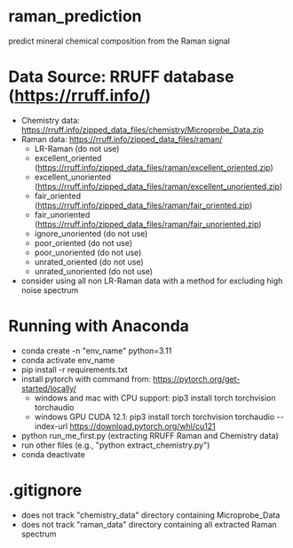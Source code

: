 # raman_prediction
predict mineral chemical composition from the Raman signal

# Data Source: RRUFF database (https://rruff.info/)
- Chemistry data: https://rruff.info/zipped_data_files/chemistry/Microprobe_Data.zip
- Raman data: https://rruff.info/zipped_data_files/raman/
  - LR-Raman (do not use)
  - excellent_oriented (https://rruff.info/zipped_data_files/raman/excellent_oriented.zip)
  - excellent_unoriented (https://rruff.info/zipped_data_files/raman/excellent_unoriented.zip)
  - fair_oriented (https://rruff.info/zipped_data_files/raman/fair_oriented.zip)
  - fair_unoriented (https://rruff.info/zipped_data_files/raman/fair_unoriented.zip)
  - ignore_unoriented (do not use)
  - poor_oriented (do not use)
  - poor_unoriented (do not use)
  - unrated_oriented (do not use)
  - unrated_unoriented (do not use)
 - consider using all non LR-Raman data with a method for excluding high noise spectrum

# Running with Anaconda
- conda create -n "env_name" python=3.11
- conda activate env_name
- pip install -r requirements.txt
- install pytorch with command from: https://pytorch.org/get-started/locally/ 
  - windows and mac with CPU support: pip3 install torch torchvision torchaudio
  - windows GPU CUDA 12.1: pip3 install torch torchvision torchaudio --index-url https://download.pytorch.org/whl/cu121
- python run_me_first.py (extracting RRUFF Raman and Chemistry data)
- run other files (e.g., "python extract_chemistry.py")
- conda deactivate

# .gitignore
- does not track "chemistry_data" directory containing Microprobe_Data
- does not track "raman_data" directory containing all extracted Raman spectrum
